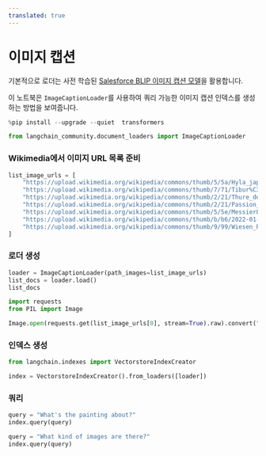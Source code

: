 ```yaml
---
translated: true
---
```


# 이미지 캡션

기본적으로 로더는 사전 학습된 [Salesforce BLIP 이미지 캡션 모델](https://huggingface.co/Salesforce/blip-image-captioning-base)을 활용합니다.

이 노트북은 `ImageCaptionLoader`를 사용하여 쿼리 가능한 이미지 캡션 인덱스를 생성하는 방법을 보여줍니다.

```python
%pip install --upgrade --quiet  transformers
```

```python
from langchain_community.document_loaders import ImageCaptionLoader
```

### Wikimedia에서 이미지 URL 목록 준비

```python
list_image_urls = [
    "https://upload.wikimedia.org/wikipedia/commons/thumb/5/5a/Hyla_japonica_sep01.jpg/260px-Hyla_japonica_sep01.jpg",
    "https://upload.wikimedia.org/wikipedia/commons/thumb/7/71/Tibur%C3%B3n_azul_%28Prionace_glauca%29%2C_canal_Fayal-Pico%2C_islas_Azores%2C_Portugal%2C_2020-07-27%2C_DD_14.jpg/270px-Tibur%C3%B3n_azul_%28Prionace_glauca%29%2C_canal_Fayal-Pico%2C_islas_Azores%2C_Portugal%2C_2020-07-27%2C_DD_14.jpg",
    "https://upload.wikimedia.org/wikipedia/commons/thumb/2/21/Thure_de_Thulstrup_-_Battle_of_Shiloh.jpg/251px-Thure_de_Thulstrup_-_Battle_of_Shiloh.jpg",
    "https://upload.wikimedia.org/wikipedia/commons/thumb/2/21/Passion_fruits_-_whole_and_halved.jpg/270px-Passion_fruits_-_whole_and_halved.jpg",
    "https://upload.wikimedia.org/wikipedia/commons/thumb/5/5e/Messier83_-_Heic1403a.jpg/277px-Messier83_-_Heic1403a.jpg",
    "https://upload.wikimedia.org/wikipedia/commons/thumb/b/b6/2022-01-22_Men%27s_World_Cup_at_2021-22_St._Moritz%E2%80%93Celerina_Luge_World_Cup_and_European_Championships_by_Sandro_Halank%E2%80%93257.jpg/288px-2022-01-22_Men%27s_World_Cup_at_2021-22_St._Moritz%E2%80%93Celerina_Luge_World_Cup_and_European_Championships_by_Sandro_Halank%E2%80%93257.jpg",
    "https://upload.wikimedia.org/wikipedia/commons/thumb/9/99/Wiesen_Pippau_%28Crepis_biennis%29-20220624-RM-123950.jpg/224px-Wiesen_Pippau_%28Crepis_biennis%29-20220624-RM-123950.jpg",
]
```

### 로더 생성

```python
loader = ImageCaptionLoader(path_images=list_image_urls)
list_docs = loader.load()
list_docs
```

```python
import requests
from PIL import Image

Image.open(requests.get(list_image_urls[0], stream=True).raw).convert("RGB")
```

### 인덱스 생성

```python
from langchain.indexes import VectorstoreIndexCreator

index = VectorstoreIndexCreator().from_loaders([loader])
```

### 쿼리

```python
query = "What's the painting about?"
index.query(query)
```

```python
query = "What kind of images are there?"
index.query(query)
```
